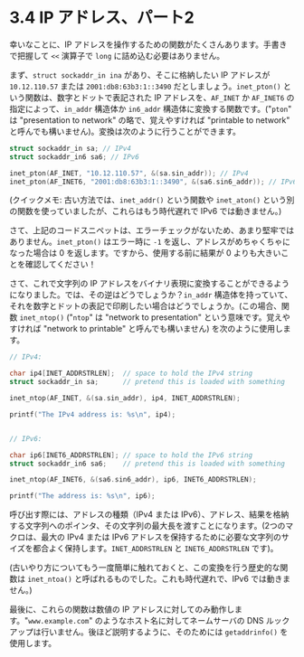 # 3.4 IP アドレス、パート2

幸いなことに、IP アドレスを操作するための関数がたくさんあります。手書きで把握して `<<` 演算子で `long` に詰め込む必要はありません。

まず、`struct sockaddr_in ina` があり、そこに格納したい IP アドレスが `10.12.110.57` または `2001:db8:63b3:1::3490` だとしましょう。`inet_pton()` という関数は、数字とドットで表記された IP アドレスを、`AF_INET` か `AF_INET6` の指定によって、`in_addr` 構造体か `in6_addr` 構造体に変換する関数です。("`pton`" は "presentation to network" の略で、覚えやすければ "printable to network" と呼んでも構いません)。変換は次のように行うことができます。

```c
struct sockaddr_in sa; // IPv4
struct sockaddr_in6 sa6; // IPv6

inet_pton(AF_INET, "10.12.110.57", &(sa.sin_addr)); // IPv4
inet_pton(AF_INET6, "2001:db8:63b3:1::3490", &(sa6.sin6_addr)); // IPv6
```

(クイックメモ: 古い方法では、`inet_addr()` という関数や `inet_aton()` という別の関数を使っていましたが、これらはもう時代遅れで IPv6 では動きません。)

さて、上記のコードスニペットは、エラーチェックがないため、あまり堅牢ではありません。`inet_pton()` はエラー時に `-1` を返し、アドレスがめちゃくちゃになった場合は 0 を返します。ですから、使用する前に結果が 0 よりも大きいことを確認してください！

さて、これで文字列の IP アドレスをバイナリ表現に変換することができるようになりました。では、その逆はどうでしょうか？`in_addr` 構造体を持っていて、それを数字とドットの表記で印刷したい場合はどうでしょうか。(この場合、関数 `inet_ntop()` ("`ntop`" は "network to presentation" という意味です。覚えやすければ "network to printable" と呼んでも構いません) を次のように使用します。

```c
// IPv4:

char ip4[INET_ADDRSTRLEN];  // space to hold the IPv4 string
struct sockaddr_in sa;      // pretend this is loaded with something

inet_ntop(AF_INET, &(sa.sin_addr), ip4, INET_ADDRSTRLEN);

printf("The IPv4 address is: %s\n", ip4);


// IPv6:

char ip6[INET6_ADDRSTRLEN]; // space to hold the IPv6 string
struct sockaddr_in6 sa6;    // pretend this is loaded with something

inet_ntop(AF_INET6, &(sa6.sin6_addr), ip6, INET6_ADDRSTRLEN);

printf("The address is: %s\n", ip6);
```

呼び出す際には、アドレスの種類（IPv4 または IPv6）、アドレス、結果を格納する文字列へのポインタ、その文字列の最大長を渡すことになります。(2つのマクロは、最大の IPv4 または IPv6 アドレスを保持するために必要な文字列のサイズを都合よく保持します。`INET_ADDRSTRLEN` と `INET6_ADDRSTRLEN` です)。

(古いやり方についてもう一度簡単に触れておくと、この変換を行う歴史的な関数は `inet_ntoa()` と呼ばれるものでした。これも時代遅れで、IPv6 では動きません。)

最後に、これらの関数は数値の IP アドレスに対してのみ動作します。"`www.example.com`" のようなホスト名に対してネームサーバの DNS ルックアップは行いません。後ほど説明するように、そのためには `getaddrinfo()` を使用します。
